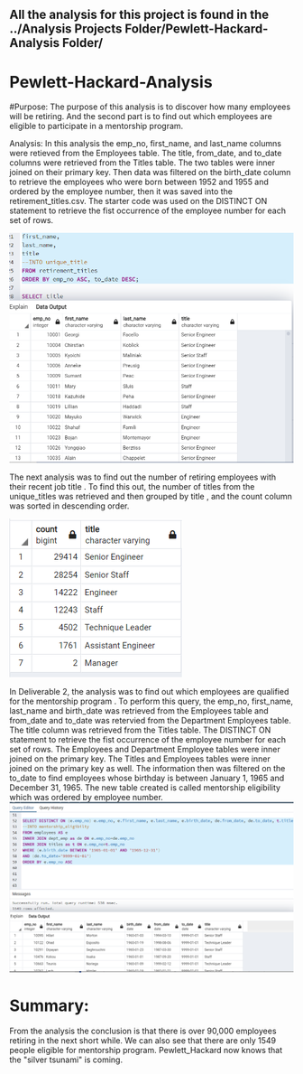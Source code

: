 ## All the analysis for this project is found in the ../Analysis Projects Folder/Pewlett-Hackard-Analysis Folder/

# Pewlett-Hackard-Analysis

#Purpose:
The purpose of this analysis is to discover how many employees will be retiring.  And the second part is to find out which employees are eligible to participate in a mentorship program.

Analysis:
In this analysis the emp_no, first_name, and last_name columns were retieved from the Employees table.
The title, from_date, and to_date columns were retrieved from the Titles table.
The two tables were inner joined on their primary key.
Then data was filtered on the birth_date column to retrieve the employees who were born between 1952 and 1955 and ordered by the employee number, then it was saved into the retirement_titles.csv.
The starter code was used on the DISTINCT ON statement to retrieve the fist occurrence of the employee number for each set of rows.

![](images/unique_title.PNG)

The next analysis was to find out the number of retiring employees with their recent job title . To find this out, the number of titles from the unique_titles was retrieved and then grouped by title , and the count column was sorted in descending order.

![](images/retirement_titles.PNG)

In Deliverable 2, the analysis was to find out which employees are qualified for the mentorship program .
To perform this query, the emp_no, first_name, last_name and birth_date was retrieved from the Employees table and from_date and to_date was retervied from the Department Employees table.  The title column was  retrieved  from the Titles table.  The DISTINCT ON statement to retrieve the fist occurrence of the employee number for each set of rows.
The Employees and Department Employee tables were inner joined on the primary key.  The Titles and Employees tables were inner joined on the primary key as well.
The information then was filtered on the to_date to find employees whose birthday is between January 1, 1965 and December 31, 1965.  The new table created is called mentorship eligibility which was ordered by employee number.  
![](images/mentorship.PNG)

# Summary:
From the analysis the conclusion is that there is over 90,000 employees retiring in the next short while.  We can also see that there are only 1549 people eligible for mentorship  program.  Pewlett_Hackard now knows that the "silver tsunami" is coming. 
